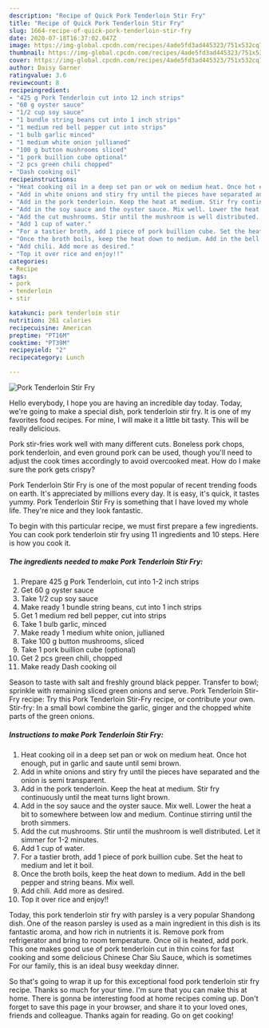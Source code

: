 ```yaml
---
description: "Recipe of Quick Pork Tenderloin Stir Fry"
title: "Recipe of Quick Pork Tenderloin Stir Fry"
slug: 1664-recipe-of-quick-pork-tenderloin-stir-fry
date: 2020-07-18T16:37:02.047Z
image: https://img-global.cpcdn.com/recipes/4ade5fd3ad445323/751x532cq70/pork-tenderloin-stir-fry-recipe-main-photo.jpg
thumbnail: https://img-global.cpcdn.com/recipes/4ade5fd3ad445323/751x532cq70/pork-tenderloin-stir-fry-recipe-main-photo.jpg
cover: https://img-global.cpcdn.com/recipes/4ade5fd3ad445323/751x532cq70/pork-tenderloin-stir-fry-recipe-main-photo.jpg
author: Daisy Garner
ratingvalue: 3.6
reviewcount: 8
recipeingredient:
- "425 g Pork Tenderloin cut into 12 inch strips"
- "60 g oyster sauce"
- "1/2 cup soy sauce"
- "1 bundle string beans cut into 1 inch strips"
- "1 medium red bell pepper cut into strips"
- "1 bulb garlic minced"
- "1 medium white onion jullianed"
- "100 g button mushrooms sliced"
- "1 pork buillion cube optional"
- "2 pcs green chili chopped"
- "Dash cooking oil"
recipeinstructions:
- "Heat cooking oil in a deep set pan or wok on medium heat. Once hot enough, put in garlic and saute until semi brown."
- "Add in white onions and stiry fry until the pieces have separated and the onion is semi transparent."
- "Add in the pork tenderloin. Keep the heat at medium. Stir fry continuously until the meat turns light brown."
- "Add in the soy sauce and the oyster sauce. Mix well. Lower the heat a bit to somewhere between low and medium. Continue stirring until the broth simmers."
- "Add the cut mushrooms. Stir until the mushroom is well distributed. Let it simmer for 1-2 minutes."
- "Add 1 cup of water."
- "For a tastier broth, add 1 piece of pork buillion cube. Set the heat to medium and let it boil."
- "Once the broth boils, keep the heat down to medium. Add in the bell pepper and string beans. Mix well."
- "Add chili. Add more as desired."
- "Top it over rice and enjoy!!"
categories:
- Recipe
tags:
- pork
- tenderloin
- stir

katakunci: pork tenderloin stir 
nutrition: 261 calories
recipecuisine: American
preptime: "PT16M"
cooktime: "PT39M"
recipeyield: "2"
recipecategory: Lunch

---
```



![Pork Tenderloin Stir Fry](https://img-global.cpcdn.com/recipes/4ade5fd3ad445323/751x532cq70/pork-tenderloin-stir-fry-recipe-main-photo.jpg)

Hello everybody, I hope you are having an incredible day today. Today, we're going to make a special dish, pork tenderloin stir fry. It is one of my favorites food recipes. For mine, I will make it a little bit tasty. This will be really delicious.

Pork stir-fries work well with many different cuts. Boneless pork chops, pork tenderloin, and even ground pork can be used, though you&#39;ll need to adjust the cook times accordingly to avoid overcooked meat. How do I make sure the pork gets crispy?

Pork Tenderloin Stir Fry is one of the most popular of recent trending foods on earth. It's appreciated by millions every day. It is easy, it's quick, it tastes yummy. Pork Tenderloin Stir Fry is something that I have loved my whole life. They're nice and they look fantastic.


To begin with this particular recipe, we must first prepare a few ingredients. You can cook pork tenderloin stir fry using 11 ingredients and 10 steps. Here is how you cook it.

<!--inarticleads1-->

##### The ingredients needed to make Pork Tenderloin Stir Fry:

1. Prepare 425 g Pork Tenderloin, cut into 1-2 inch strips
1. Get 60 g oyster sauce
1. Take 1/2 cup soy sauce
1. Make ready 1 bundle string beans, cut into 1 inch strips
1. Get 1 medium red bell pepper, cut into strips
1. Take 1 bulb garlic, minced
1. Make ready 1 medium white onion, jullianed
1. Take 100 g button mushrooms, sliced
1. Take 1 pork buillion cube (optional)
1. Get 2 pcs green chili, chopped
1. Make ready Dash cooking oil


Season to taste with salt and freshly ground black pepper. Transfer to bowl; sprinkle with remaining sliced green onions and serve. Pork Tenderloin Stir-Fry recipe: Try this Pork Tenderloin Stir-Fry recipe, or contribute your own. Stir-fry: In a small bowl combine the garlic, ginger and the chopped white parts of the green onions. 

<!--inarticleads2-->

##### Instructions to make Pork Tenderloin Stir Fry:

1. Heat cooking oil in a deep set pan or wok on medium heat. Once hot enough, put in garlic and saute until semi brown.
1. Add in white onions and stiry fry until the pieces have separated and the onion is semi transparent.
1. Add in the pork tenderloin. Keep the heat at medium. Stir fry continuously until the meat turns light brown.
1. Add in the soy sauce and the oyster sauce. Mix well. Lower the heat a bit to somewhere between low and medium. Continue stirring until the broth simmers.
1. Add the cut mushrooms. Stir until the mushroom is well distributed. Let it simmer for 1-2 minutes.
1. Add 1 cup of water.
1. For a tastier broth, add 1 piece of pork buillion cube. Set the heat to medium and let it boil.
1. Once the broth boils, keep the heat down to medium. Add in the bell pepper and string beans. Mix well.
1. Add chili. Add more as desired.
1. Top it over rice and enjoy!!


Today, this pork tenderloin stir fry with parsley is a very popular Shandong dish. One of the reason parsley is used as a main ingredient in this dish is its fantastic aroma, and how rich in nutrients it is. Remove pork from refrigerator and bring to room temperature. Once oil is heated, add pork. This one makes good use of pork tenderloin cut in thin coins for fast cooking and some delicious Chinese Char Siu Sauce, which is sometimes For our family, this is an ideal busy weekday dinner. 

So that's going to wrap it up for this exceptional food pork tenderloin stir fry recipe. Thanks so much for your time. I'm sure that you can make this at home. There is gonna be interesting food at home recipes coming up. Don't forget to save this page in your browser, and share it to your loved ones, friends and colleague. Thanks again for reading. Go on get cooking!
